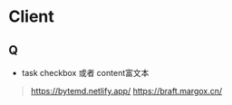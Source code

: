 # Client

## Q

- task checkbox 或者 content富文本

> https://bytemd.netlify.app/
> https://braft.margox.cn/